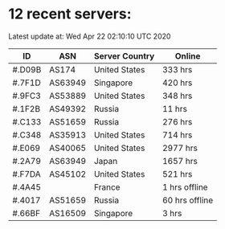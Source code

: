 # 12 recent servers:

Latest update at: Wed Apr 22 02:10:10 UTC 2020

| ID | ASN | Server Country | Online |
| -- | --- | -------------- | ------ |
| #.D09B | AS174 | United States | 333 hrs |
| #.7F1D | AS63949 | Singapore | 420 hrs |
| #.9FC3 | AS53889 | United States | 348 hrs |
| #.1F2B | AS49392 | Russia | 11 hrs |
| #.C133 | AS51659 | Russia | 276 hrs |
| #.C348 | AS35913 | United States | 714 hrs |
| #.E069 | AS40065 | United States | 2977 hrs |
| #.2A79 | AS63949 | Japan | 1657 hrs |
| #.F7DA | AS45102 | United States | 521 hrs |
| #.4A45 |  | France | 1 hrs offline |
| #.4017 | AS51659 | Russia | 60 hrs offline |
| #.66BF | AS16509 | Singapore | 3 hrs |


